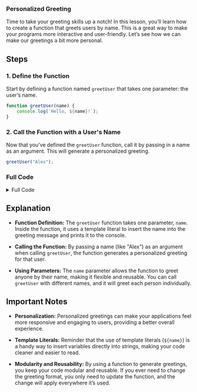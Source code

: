 ### Personalized Greeting

Time to take your greeting skills up a notch! In this lesson, you’ll learn how to create a function that greets users by name. This is a great way to make your programs more interactive and user-friendly. Let’s see how we can make our greetings a bit more personal.

## Steps

### 1. Define the Function

Start by defining a function named `greetUser` that takes one parameter: the user’s name.

```javascript
function greetUser(name) {
    console.log(`Hello, ${name}!`);
}
```

### 2. Call the Function with a User's Name

Now that you’ve defined the `greetUser` function, call it by passing in a name as an argument. This will generate a personalized greeting.

```javascript
greetUser("Alex");
```

### Full Code

<details>
<summary>Full Code</summary>

```javascript
function greetUser(name) {
    console.log(`Hello, ${name}!`);
}

greetUser("Alex");
```

</details>

## Explanation

- **Function Definition:** The `greetUser` function takes one parameter, `name`. Inside the function, it uses a template literal to insert the name into the greeting message and prints it to the console.

- **Calling the Function:** By passing a name (like "Alex") as an argument when calling `greetUser`, the function generates a personalized greeting for that user.

- **Using Parameters:** The `name` parameter allows the function to greet anyone by their name, making it flexible and reusable. You can call `greetUser` with different names, and it will greet each person individually.

## Important Notes

- **Personalization:** Personalized greetings can make your applications feel more responsive and engaging to users, providing a better overall experience.
  
- **Template Literals:** Reminder that the use of template literals (`${name}`) is a handy way to insert variables directly into strings, making your code cleaner and easier to read.
  
- **Modularity and Reusability:** By using a function to generate greetings, you keep your code modular and reusable. If you ever need to change the greeting format, you only need to update the function, and the change will apply everywhere it’s used.